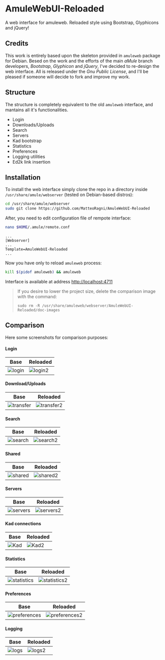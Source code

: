 # AmuleWebUI-Reloaded #

A web interface for amuleweb. Reloaded style using Bootstrap, Glyphicons and jQuery!

## Credits 

This work is entirely based upon the skeleton provided in `amuleweb` package for Debian. Besed on the work and the efforts of the main _aMule_ branch developers, _Bootstrap_, _Glyphicon_ and _jQuery_, I've decided to re-design the web interface. All is released under the _Gnu Public License_, and I'll be pleased if someone will decide to fork and improve my work.

## Structure 

The structure is completely equivalent to the old `amuleweb` interface, and mantains all it's functionalities. 

 * Login
 * Downloads/Uploads
 * Search
 * Servers
 * Kad bootstrap
 * Statistics
 * Preferences
 * Logging utilities
 * Ed2k link insertion

## Installation

To install the web interface simply clone the repo in a directory inside `/usr/share/amule/webserver` (tested on Debian-based distros):

``` bash
cd /usr/share/amule/webserver
sudo git clone https://github.com/MatteoRagni/AmuleWebUI-Reloaded
```

After, you need to edit configuration file of rempote interface:

``` bash
nano $HOME/.amule/remote.conf
```

```
...
[Webserver]
...
Template=AmuleWebUI-Reloaded
...
```

Now you have only to reload `amuleweb` process:

``` bash
kill $(pidof amuleweb) && amuleweb
```

Interface is available at address [http://localhost:4711](http://localhost:4711)

> If you desire to lower the project size, delete the comparison image with the command: 
> 
> `sudo rm -R /usr/share/amuleweb/webserver/AmuleWebUI-Reloaded/doc-images`  

## Comparison 

Here some screenshots for comparison purposes:

#### Login 

| Base | Reloaded |
| ---- | -------- |
| ![login](https://github.com/MatteoRagni/AmuleWebUI-Reloaded/raw/master/doc-images/BasePic/Login.png "Base login") | ![login2](https://github.com/MatteoRagni/AmuleWebUI-Reloaded/raw/master/doc-images/ReloadPic/Login.png "Reloaded login") |

#### Download/Uploads

| Base | Reloaded |
| ---- | -------- |
| ![transfer](https://github.com/MatteoRagni/AmuleWebUI-Reloaded/raw/master/doc-images/BasePic/Transfer.png "Base transfer") | ![transfer2](https://github.com/MatteoRagni/AmuleWebUI-Reloaded/raw/master/doc-images/ReloadPic/Transfer.png "Reloaded transfer") |

#### Search

| Base | Reloaded |
| ---- | -------- |
| ![search](https://github.com/MatteoRagni/AmuleWebUI-Reloaded/raw/master/doc-images/BasePic/Search.png "Base search") | ![search2](https://github.com/MatteoRagni/AmuleWebUI-Reloaded/raw/master/doc-images/ReloadPic/Search.png "Reloaded search") |

#### Shared

| Base | Reloaded |
| ---- | -------- |
| ![shared](https://github.com/MatteoRagni/AmuleWebUI-Reloaded/raw/master/doc-images/BasePic/Shared.png "Base shared") | ![shared2](https://github.com/MatteoRagni/AmuleWebUI-Reloaded/raw/master/doc-images/ReloadPic/Shared.png "Reloaded shared") |


#### Servers

| Base | Reloaded |
| ---- | -------- |
| ![servers](https://github.com/MatteoRagni/AmuleWebUI-Reloaded/raw/master/doc-images/BasePic/Server.png "Base servers") | ![servers2](https://github.com/MatteoRagni/AmuleWebUI-Reloaded/raw/master/doc-images/ReloadPic/Server.png "Reloaded servers") |

#### Kad connections

| Base | Reloaded |
| ---- | -------- |
| ![Kad](https://github.com/MatteoRagni/AmuleWebUI-Reloaded/raw/master/doc-images/BasePic/Kad.png "Base Kad") | ![Kad2](https://github.com/MatteoRagni/AmuleWebUI-Reloaded/raw/master/doc-images/ReloadPic/Kad.png "Reloaded Kad") |

#### Statistics

| Base | Reloaded |
| ---- | -------- |
| ![statistics](https://github.com/MatteoRagni/AmuleWebUI-Reloaded/raw/master/doc-images/BasePic/Stats.png "Base statistics") | ![statistics2](https://github.com/MatteoRagni/AmuleWebUI-Reloaded/raw/master/doc-images/ReloadPic/Stats.png "Reloaded statistics") |

#### Preferences

| Base | Reloaded |
| ---- | -------- |
| ![preferences](https://github.com/MatteoRagni/AmuleWebUI-Reloaded/raw/master/doc-images/BasePic/Prefs.png "Base preferences") | ![preferences2](https://github.com/MatteoRagni/AmuleWebUI-Reloaded/raw/master/doc-images/ReloadPic/Prefs.png "Reloaded preferences") |

#### Logging

| Base | Reloaded |
| ---- | -------- |
| ![logs](https://github.com/MatteoRagni/AmuleWebUI-Reloaded/raw/master/doc-images/BasePic/Log.png "Base logs") | ![logs2](https://github.com/MatteoRagni/AmuleWebUI-Reloaded/raw/master/doc-images/ReloadPic/Logs.png "Reloaded logs") |